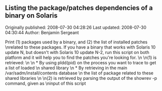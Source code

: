 ## Listing the package/patches dependencies of a binary on Solaris 
Originally published: 2008-07-30 04:28:26 
Last updated: 2008-07-30 04:30:44 
Author: Benjamin Sergeant 
 
Print (1) packages used by a binary, and (2) the list of installed patches\nrelated to these packages. If you have a binary that works with Solaris 10 update N, but doesn't with Solaris 10 update N-2, run this script on both platform and it will help you to find the patches you're looking for.\n \n(1) is retrieved:\n\n * By using pldd(pid) on the process you want to trace to get a list of loaded\n   shared library \n * By retrieving in the main /var/sadm/install/contents database\n   the list of package related to these shared libraries\n\n(2) is retrieved by parsing the output of the showrev -p command, given as\ninput of this script